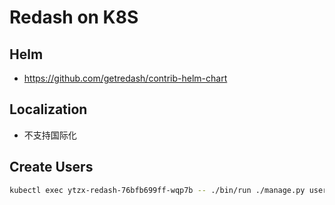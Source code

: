 # Redash on K8S

## Helm
* https://github.com/getredash/contrib-helm-chart

## Localization
* 不支持国际化

## Create Users

```bash
kubectl exec ytzx-redash-76bfb699ff-wqp7b -- ./bin/run ./manage.py users create --admin --password '<password>' xxx@qq.com '<name>'
```